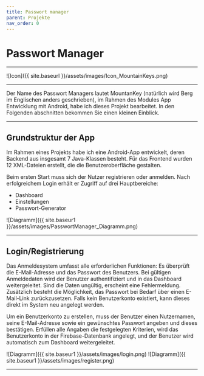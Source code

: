 ```yaml
---
title: Passwort manager
parent: Projekte
nav_order: 0
---
```


# Passwort Manager 

---

![Icon]({{ site.baseurl }}/assets/images/Icon_MountainKeys.png)

---

Der Name des Passwort Managers lautet MountanKey (natürlich wird Berg im Englischen anders geschrieben), 
im Rahmen des Modules App Entwicklung mit Android, habe ich dieses Projekt bearbeitet.
In den Folgenden abschnitten bekommen Sie einen kleinen Einblick.

---

## Grundstruktur der App

Im Rahmen eines Projekts habe ich eine Android-App entwickelt, deren Backend aus insgesamt 7 Java-Klassen besteht. Für das Frontend wurden 12 XML-Dateien erstellt, die die Benutzeroberfläche gestalten.

Beim ersten Start muss sich der Nutzer registrieren oder anmelden. Nach erfolgreichem Login erhält er Zugriff auf drei Hauptbereiche:

- Dashboard 
- Einstellungen 
- Passwort-Generator 

![Diagramm]({{ site.baseur1 }}/assets/images/PasswortManager_Diagramm.png)

---

## Login/Registrierung

Das Anmeldesystem umfasst alle erforderlichen Funktionen: Es überprüft die E-Mail-Adresse und das Passwort des Benutzers. Bei gültigen Anmeldedaten wird der Benutzer authentifiziert und in das Dashboard weitergeleitet. Sind die Daten ungültig, erscheint eine Fehlermeldung. Zusätzlich besteht die Möglichkeit, das Passwort bei Bedarf über einen E-Mail-Link zurückzusetzen. Falls kein Benutzerkonto existiert, kann dieses direkt im System neu angelegt werden.

Um ein Benutzerkonto zu erstellen, muss der Benutzer einen Nutzernamen, seine E-Mail-Adresse sowie ein gewünschtes Passwort angeben und dieses bestätigen. Erfüllen alle Angaben die festgelegten Kriterien, wird das Benutzerkonto in der Firebase-Datenbank angelegt, und der Benutzer wird automatisch zum Dashboard weitergeleitet.

![Diagramm]({{ site.baseur1 }}/assets/images/login.png)
![Diagramm]({{ site.baseur1 }}/assets/images/register.png)

---

